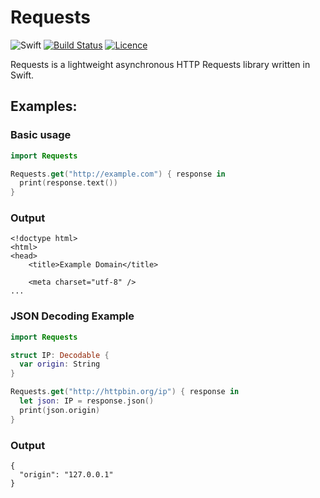 
# Requests
![Swift](http://img.shields.io/badge/swift-4.0-brightgreen.svg)
[![Build Status](https://travis-ci.org/peterentwistle/requests.svg?branch=master)](https://travis-ci.org/peterentwistle/requests)
[![Licence](https://img.shields.io/badge/license-Apache--2.0-blue.svg)](https://github.com/peterentwistle/requests/blob/master/LICENSE)

Requests is a lightweight asynchronous HTTP Requests library written in Swift.

## Examples:
### Basic usage
```swift
import Requests

Requests.get("http://example.com") { response in
  print(response.text())
}
```

### Output
```
<!doctype html>
<html>
<head>
    <title>Example Domain</title>

    <meta charset="utf-8" />
...
```

### JSON Decoding Example
```swift
import Requests

struct IP: Decodable {
  var origin: String
}

Requests.get("http://httpbin.org/ip") { response in
  let json: IP = response.json()
  print(json.origin)
}
```

### Output
```
{
  "origin": "127.0.0.1"
}
```
